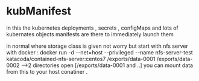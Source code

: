 # kubManifest
in this the kubernetes deployments , secrets , configMaps and lots of kubernates objects manifests are there to immediately launch them

in normal where storage class is given not worry but start with nfs server with docker : 
                        docker run -d --net=host --privileged --name nfs-server-test katacoda/contained-nfs-server:centos7  /exports/data-0001 /exports/data-0002
         -->2 directories open [/exports/data-0001 and ..] you can mount data from this to your host conatiner . 
